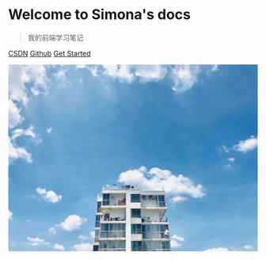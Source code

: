 

# Welcome to Simona's docs

> 我的前端学习笔记

[CSDN](https://blog.csdn.net/roselane_begger) [Github]( https://github.com/csmSimona ) [Get Started](zh-cn/前端基础汇总/JavaScript小记)

![](_media/bg.jpg)